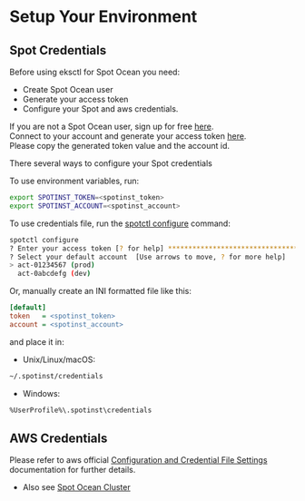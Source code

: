 # Setup Your Environment

## Spot Credentials
Before using eksctl for Spot Ocean you need:
- Create Spot Ocean user
- Generate your access token
- Configure your Spot and aws credentials.

If you are not a Spot Ocean user, sign up for free [here](https://console.spotinst.com/spt/auth/signUp).\
Connect to your account and generate your access token [here](https://console.spotinst.com/settings/v2/tokens/permanent).\
Please copy the generated token value and the account id.

There several ways to configure your Spot credentials

To use environment variables, run:
```bash
export SPOTINST_TOKEN=<spotinst_token>
export SPOTINST_ACCOUNT=<spotinst_account>
```

To use credentials file, run the [spotctl configure](https://github.com/spotinst/spotctl#getting-started) command:
```bash
spotctl configure
? Enter your access token [? for help] **********************************
? Select your default account  [Use arrows to move, ? for more help]
> act-01234567 (prod)
  act-0abcdefg (dev)
```

Or, manually create an INI formatted file like this:
```ini
[default]
token   = <spotinst_token>
account = <spotinst_account>
```

and place it in:

- Unix/Linux/macOS:
```bash
~/.spotinst/credentials
```
- Windows:
```bash
%UserProfile%\.spotinst\credentials
```

## AWS Credentials

Please refer to aws official [Configuration and Credential File Settings](https://docs.aws.amazon.com/cli/latest/userguide/cli-configure-files.html) documentation for further details.

- Also see [Spot Ocean Cluster](./ocean/spot-ocean-cluster.md/#cluster)

